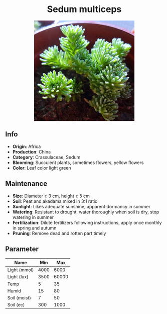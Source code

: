 <h1 align='center'>Sedum multiceps</h1>
<p align="center">
    <img 
        align='center'
        width='320'
        src="../images/sedum multiceps.png" 
        alt='Sedum multiceps' />
</p>

## Info

 - **Origin**: Africa
 - **Production**: China
 - **Category**: Crassulaceae, Sedum
 - **Blooming**: Succulent plants, sometimes flowers, yellow flowers
 - **Color**: Leaf color light green

## Maintenance

 - **Size**: Diameter ≥ 3 cm, height ≥ 5 cm
 - **Soil**: Peat and akadama mixed in 3:1 ratio
 - **Sunlight**: Likes adequate sunshine, apparent dormancy in summer
 - **Watering**: Resistant to drought, water thoroughly when soil is dry, stop watering in summer
 - **Fertilization**: Dilute fertilizers following instructions,  apply once monthly in spring and autumn
 - **Pruning**: Remove dead and rotten part timely

## Parameter

| Name         | Min  | Max   |
|--------------|------|-------|
| Light (mmol) | 4000 | 6000  |
| Light (lux)  | 3500 | 60000 |
| Temp         | 5    | 35    |
| Humid        | 15   | 80    |
| Soil (moist) | 7   | 50    |
| Soil (ec)    | 300  | 1000  |